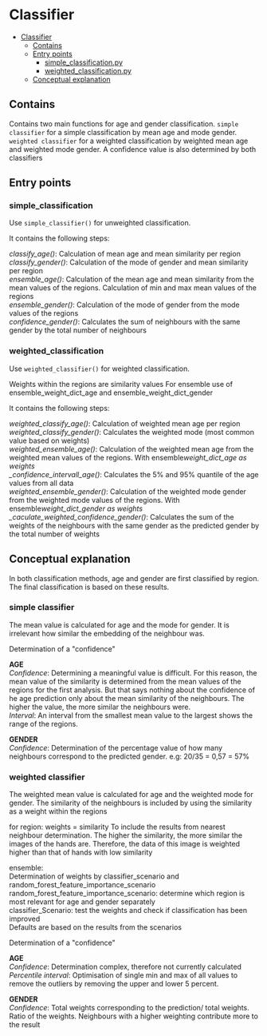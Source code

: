 # Classifier

- [Classifier](#Classifier)
  - [Contains](#contains)
  - [Entry points](#entry-points)
    - [simple_classification.py](#simple_classification)
    - [weighted_classification.py](#weighted_classification)
  - [Conceptual explanation](#conceptual-explanation)

## Contains

Contains two main functions for age and gender classification.
`simple classifier` for a simple classification by mean age and mode gender.
`weighted classifier` for a weighted classification by weighted mean age and weighted mode gender.
A confidence value is also determined by both classifiers

## Entry points

### simple_classification

Use `simple_classifier()` for unweighted classification.

It contains the following steps:

_classify_age()_: Calculation of mean age and mean similarity per region  
_classify_gender()_: Calculation of the mode of gender and mean similarity per region  
_ensemble_age()_: Calculation of the mean age and mean similarity from the mean values of the regions. Calculation of min and max mean values of the regions  
_ensemble_gender()_: Calculation of the mode of gender from the mode values of the regions  
_confidence_gender()_: Calculates the sum of neighbours with the same gender by the total number of neighbours

### weighted_classification

Use `weighted_classifier()` for weighted classification.

Weights within the regions are similarity values
For ensemble use of ensemble_weight_dict_age and ensemble_weight_dict_gender

It contains the following steps:

_weighted_classify_age()_: Calculation of weighted mean age per region  
_weighted_classify_gender()_: Calculates the weighted mode (most common value based on weights)  
_weighted_ensemble_age()_: Calculation of the weighted mean age from the weighted mean values of the regions. With ensemble*weight_dict_age as weights  
\_confidence_intervall_age()*: Calculates the 5% and 95% quantile of the age values from all data  
_weighted_ensemble_gender()_: Calculation of the weighted mode gender from the weighted mode values of the regions. With ensemble*weight_dict_gender as weights
\_caculate_weighted_confidence_gender()*: Calculates the sum of the weights of the neighbours with the same gender as the predicted gender by the total number of weights

## Conceptual explanation

In both classification methods, age and gender are first classified by region. The final classification is based on these results.

### simple classifier

The mean value is calculated for age and the mode for gender. It is irrelevant how similar the embedding of the neighbour was.

Determination of a "confidence"

**AGE**  
_Confidence_: Determining a meaningful value is difficult. For this reason, the mean value of the similarity is determined from the mean values of the regions for the first analysis. But that says nothing about the confidence of he age prediction only about the mean similarity of the neighbours. The higher the value, the more similar the neighbours were.  
_Interval_: An interval from the smallest mean value to the largest shows the range of the regions.

**GENDER**  
_Confidence_: Determination of the percentage value of how many neighbours correspond to the predicted gender. e.g: 20/35 = 0,57 = 57%

### weighted classifier

The weighted mean value is calculated for age and the weighted mode for gender. The similarity of the neighbours is included by using the similarity as a weight within the regions

for region:
weights = similarity
To include the results from nearest neighbour determination. The higher the similarity, the more similar the images of the hands are. Therefore, the data of this image is weighted higher than that of hands with low similarity

ensemble:  
Determination of weights by classifier_scenario and random_forest_feature_importance_scenario  
random_forest_feature_importance_scenario: determine which region is most relevant for age and gender separately  
classifier_Scenario: test the weights and check if classification has been improved  
Defaults are based on the results from the scenarios

Determination of a "confidence"

**AGE**  
_Confidence_: Determination complex, therefore not currently calculated  
_Percentile interval_: Optimisation of single min and max of all values to remove the outliers by removing the upper and lower 5 percent.

**GENDER**  
_Confidence_: Total weights corresponding to the prediction/ total weights. Ratio of the weights. Neighbours with a higher weighting contribute more to the result
